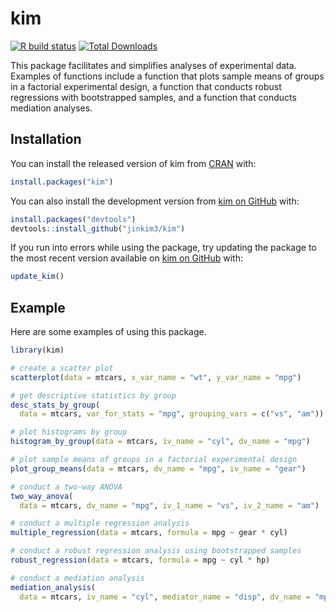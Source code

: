 
<!-- README.md is generated from README.Rmd. Please edit that file -->

# kim

<!-- badges: start -->

[![R build
status](https://github.com/jinkim3/kim/workflows/R-CMD-check/badge.svg)](https://github.com/jinkim3/kim/actions)
[![Total
Downloads](http://cranlogs.r-pkg.org/badges/grand-total/kim?color=blue)](https://cran.r-project.org/package=kim)
<!-- badges: end -->

This package facilitates and simplifies analyses of experimental data.
Examples of functions include a function that plots sample means of
groups in a factorial experimental design, a function that conducts
robust regressions with bootstrapped samples, and a function that
conducts mediation analyses.

## Installation

You can install the released version of kim from
[CRAN](https://CRAN.R-project.org) with:

``` r
install.packages("kim")
```

You can also install the development version from [kim on
GitHub](https://github.com/jinkim3/kim) with:

``` r
install.packages("devtools")
devtools::install_github("jinkim3/kim")
```

If you run into errors while using the package, try updating the package
to the most recent version available on [kim on
GitHub](https://github.com/jinkim3/kim) with:

``` r
update_kim()
```

## Example

Here are some examples of using this package.

``` r
library(kim)

# create a scatter plot
scatterplot(data = mtcars, x_var_name = "wt", y_var_name = "mpg")

# get descriptive statistics by group
desc_stats_by_group(
  data = mtcars, var_for_stats = "mpg", grouping_vars = c("vs", "am"))

# plot histograms by group
histogram_by_group(data = mtcars, iv_name = "cyl", dv_name = "mpg")

# plot sample means of groups in a factorial experimental design
plot_group_means(data = mtcars, dv_name = "mpg", iv_name = "gear")

# conduct a two-way ANOVA
two_way_anova(
  data = mtcars, dv_name = "mpg", iv_1_name = "vs", iv_2_name = "am")

# conduct a multiple regression analysis
multiple_regression(data = mtcars, formula = mpg ~ gear * cyl)

# conduct a robust regression analysis using bootstrapped samples
robust_regression(data = mtcars, formula = mpg ~ cyl * hp)

# conduct a mediation analysis
mediation_analysis(
  data = mtcars, iv_name = "cyl", mediator_name = "disp", dv_name = "mpg")
```
